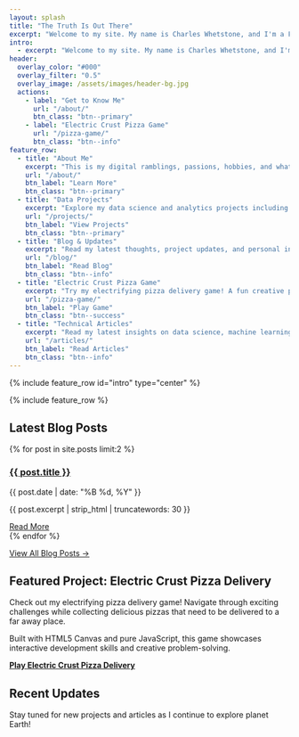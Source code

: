 ```yaml
---
layout: splash
title: "The Truth Is Out There"
excerpt: "Welcome to my site. My name is Charles Whetstone, and I'm a Forensic Engineer with a background in eDiscovery. This website is a collection of my musings on various topics from data science to music and vinyl finds to random curiosities that catch my attention. Join me as I explore the unknown and share insights from this blob of data we call life."
intro: 
  - excerpt: "Welcome to my site. My name is Charles Whetstone, and I'm a Forensic Engineer with a background in eDiscovery. This website is a collection of my musings on various topics from data science to music and vinyl finds to random curiosities that catch my attention. Join me as I explore the unknown and share insights from this blob of data we call life."
header:
  overlay_color: "#000"
  overlay_filter: "0.5"
  overlay_image: /assets/images/header-bg.jpg
  actions:
    - label: "Get to Know Me"
      url: "/about/"
      btn_class: "btn--primary"
    - label: "Electric Crust Pizza Game"
      url: "/pizza-game/"
      btn_class: "btn--info"
feature_row:
  - title: "About Me"
    excerpt: "This is my digital ramblings, passions, hobbies, and what makes me a cool individual."
    url: "/about/"
    btn_label: "Learn More"
    btn_class: "btn--primary"
  - title: "Data Projects"
    excerpt: "Explore my data science and analytics projects including AI safety evaluation, voice coaching systems, and predictive modeling with my Spotify user data and more."
    url: "/projects/"
    btn_label: "View Projects"
    btn_class: "btn--primary"
  - title: "Blog & Updates"
    excerpt: "Read my latest thoughts, project updates, and personal insights on technology, life, and creative adventures."
    url: "/blog/"
    btn_label: "Read Blog"
    btn_class: "btn--info"
  - title: "Electric Crust Pizza Game"
    excerpt: "Try my electrifying pizza delivery game! A fun creative project showcasing interactive development skills."
    url: "/pizza-game/"
    btn_label: "Play Game"
    btn_class: "btn--success"
  - title: "Technical Articles"
    excerpt: "Read my latest insights on data science, machine learning, and technology trends on Medium."
    url: "/articles/"
    btn_label: "Read Articles"
    btn_class: "btn--info"
---
```


{% include feature_row id="intro" type="center" %}

{% include feature_row %}

## Latest Blog Posts

<div class="recent-posts">
{% for post in site.posts limit:2 %}
  <div class="post-preview">
    <h3><a href="{{ post.url | relative_url }}">{{ post.title }}</a></h3>
    <p class="post-meta">{{ post.date | date: "%B %d, %Y" }}</p>
    <p>{{ post.excerpt | strip_html | truncatewords: 30 }}</p>
    <a href="{{ post.url | relative_url }}" class="btn btn--primary">Read More</a>
  </div>
{% endfor %}
</div>

<p><a href="/blog/" class="btn btn--info">View All Blog Posts →</a></p>

## Featured Project: Electric Crust Pizza Delivery

Check out my electrifying pizza delivery game! Navigate through exciting challenges while collecting delicious pizzas that need to be delivered to a far away place. 

Built with HTML5 Canvas and pure JavaScript, this game showcases interactive development skills and creative problem-solving.

**[Play Electric Crust Pizza Delivery](/pizza-game/)**

## Recent Updates

Stay tuned for new projects and articles as I continue to explore planet Earth!
